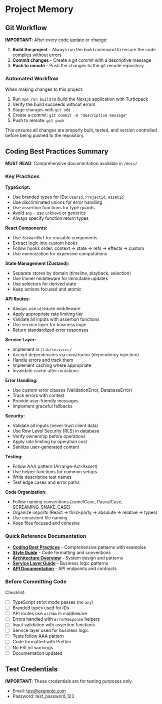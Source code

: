 # Project Memory

## Git Workflow

**IMPORTANT**: After every code update or change:

1. **Build the project** - Always run the build command to ensure the code compiles without errors
2. **Commit changes** - Create a git commit with a descriptive message
3. **Push to remote** - Push the changes to the git remote repository

### Automated Workflow

When making changes to this project:

1. Run `npm run build` to build the Next.js application with Turbopack
2. Verify the build succeeds without errors
3. Stage changes with `git add .`
4. Create a commit: `git commit -m "descriptive message"`
5. Push to remote: `git push`

This ensures all changes are properly built, tested, and version controlled before being pushed to the repository.

## Coding Best Practices Summary

**MUST READ**: Comprehensive documentation available in `/docs/`

### Key Practices

**TypeScript:**

- Use branded types for IDs: `UserId`, `ProjectId`, `AssetId`
- Use discriminated unions for error handling
- Use assertion functions for type guards
- Avoid `any` - use `unknown` or generics
- Always specify function return types

**React Components:**

- Use `forwardRef` for reusable components
- Extract logic into custom hooks
- Follow hooks order: context → state → refs → effects → custom
- Use memoization for expensive computations

**State Management (Zustand):**

- Separate stores by domain (timeline, playback, selection)
- Use Immer middleware for immutable updates
- Use selectors for derived state
- Keep actions focused and atomic

**API Routes:**

- Always use `withAuth` middleware
- Apply appropriate rate limiting tier
- Validate all inputs with assertion functions
- Use service layer for business logic
- Return standardized error responses

**Service Layer:**

- Implement in `/lib/services/`
- Accept dependencies via constructor (dependency injection)
- Handle errors and track them
- Implement caching where appropriate
- Invalidate cache after mutations

**Error Handling:**

- Use custom error classes (ValidationError, DatabaseError)
- Track errors with context
- Provide user-friendly messages
- Implement graceful fallbacks

**Security:**

- Validate all inputs (never trust client data)
- Use Row Level Security (RLS) in database
- Verify ownership before operations
- Apply rate limiting by operation cost
- Sanitize user-generated content

**Testing:**

- Follow AAA pattern (Arrange-Act-Assert)
- Use helper functions for common setups
- Write descriptive test names
- Test edge cases and error paths

**Code Organization:**

- Follow naming conventions (camelCase, PascalCase, SCREAMING_SNAKE_CASE)
- Organize imports (React → third-party → absolute → relative → types)
- Use consistent file naming
- Keep files focused and cohesive

### Quick Reference Documentation

- **[Coding Best Practices](/docs/CODING_BEST_PRACTICES.md)** - Comprehensive patterns with examples
- **[Style Guide](/docs/STYLE_GUIDE.md)** - Code formatting and conventions
- **[Architecture Overview](/docs/ARCHITECTURE_OVERVIEW.md)** - System design and patterns
- **[Service Layer Guide](/docs/SERVICE_LAYER_GUIDE.md)** - Business logic patterns
- **[API Documentation](/docs/api/)** - API endpoints and contracts

### Before Committing Code

Checklist:

- [ ] TypeScript strict mode passes (no `any`)
- [ ] Branded types used for IDs
- [ ] API routes use `withAuth` middleware
- [ ] Errors handled with `errorResponse` helpers
- [ ] Input validation with assertion functions
- [ ] Service layer used for business logic
- [ ] Tests follow AAA pattern
- [ ] Code formatted with Prettier
- [ ] No ESLint warnings
- [ ] Documentation updated

## Test Credentials

**IMPORTANT**: These credentials are for testing purposes only.

- Email: test@example.com
- Password: test_password_123
